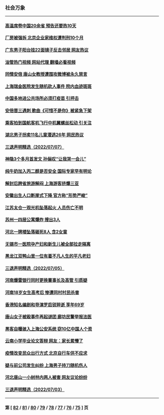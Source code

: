 ### 社会万象
---
#### [高温席卷中国20余省 预告还要热10天](../../pages/ncid282/n13777059.md?07100845) 
#### [厂房被强拆 北京企业家维权遭判刑10个月](../../pages/ncid282/n13777080.md?07100845) 
#### [广东男子阳台挂22面镜子反击邻居 网友热议](../../pages/ncid282/n13777031.md?07100845) 
#### [油管热门视频 网站代理 翻墙必看视频](http://209.222.30.114:81/youtube.html?07100845)
#### [同情安倍 唐山女教授遭围攻微博被永久禁言](../../pages/ncid282/n13776964.md?07100845) 
#### [上海瑞金医院发生随机砍人事件 院内血迹斑斑](../../pages/ncid282/n13776979.md?07100845) 
#### [中国多地进公共场所必须打疫苗 引抨击](../../pages/ncid282/n13776384.md?07100845) 
#### [安倍晋三遇刺 歌曲《可惜不是你》被紧急下架](../../pages/ncid282/n13776346.md?07100845) 
#### [乘客拍到国航客机飞行中机翼螺丝松动 引关注](../../pages/ncid282/n13776327.md?07100845) 
#### [湖北男子拐卖11名儿童潜逃26年 网民热议](../../pages/ncid282/n13776304.md?07100845) 
#### [三退声明精选（2022/07/07）](../../pages/ncid282/n13776162.md?07100845) 
#### [神隐3个多月首发文 孙俪叹“让我哭一会儿”](../../pages/ncid282/n13775210.md?07100845) 
#### [纯牛奶加入丙二醇是否安全 国际专家早有明论](../../pages/ncid282/n13774980.md?07100845) 
#### [解封后跨省旅游解闷 上海游客挤爆三亚](../../pages/ncid282/n13774985.md?07100845) 
#### [安徽出生人口断崖式下降 官方称“形势严峻”](../../pages/ncid282/n13775042.md?07100845) 
#### [江苏太仓一观光机坠落起火 人员伤亡不明](../../pages/ncid282/n13774807.md?07100845) 
#### [苏州一四层公寓爆炸 搜出3人](../../pages/ncid282/n13774770.md?07100845) 
#### [河北一牌楼坠落砸死8人 含2女童](../../pages/ncid282/n13774733.md?07100845) 
#### [无锡市一医院孕产妇和新生儿被全部拉走隔离](../../pages/ncid282/n13774701.md?07100845) 
#### [黑龙江双鸭山里一位有着不凡人生的平凡老妇](../../pages/ncid282/n13774224.md?07100845) 
#### [三退声明精选（2022/07/05）](../../pages/ncid282/n13774378.md?07100845) 
#### [河南爆雷银行同时更换董事长及高管 引质疑](../../pages/ncid282/n13773966.md?07100845) 
#### [河南18岁女生高考后 惨遭同村村民杀害](../../pages/ncid282/n13773887.md?07100845) 
#### [香港知名编剧和导演罗启锐猝逝 享年69岁](../../pages/ncid282/n13773515.md?07100845) 
#### [唐山女子被殴事件再起谜团 廊坊民警举报法医](../../pages/ncid282/n13773448.md?07100845) 
#### [黑客自曝骇入上海公安系统 窃10亿中国人个资](../../pages/ncid282/n13773395.md?07100845) 
#### [云南小学毕业论文答辩 网友：家长累懵了](../../pages/ncid282/n13773240.md?07100845) 
#### [疫情改变民众出行方式 北京自行车供不应求](../../pages/ncid282/n13773218.md?07100845) 
#### [疑与前公司发生纠纷 上海男子持刀随机伤人](../../pages/ncid282/n13773174.md?07100845) 
#### [河北唐山一小树林内两人被害 网友议论纷纷](../../pages/ncid282/n13773043.md?07100845) 
#### [三退声明精选（2022/07/03）](../../pages/ncid282/n13772953.md?07100845) 

---
#### 第 [ [82](./82.md?07100845) / [81](./81.md?07100845) / [80](./80.md?07100845) / [79](./79.md?07100845) / [78](./78.md?07100845) / [77](./77.md?07100845) / [76](./76.md?07100845) / [75](./75.md?07100845) ] 页
